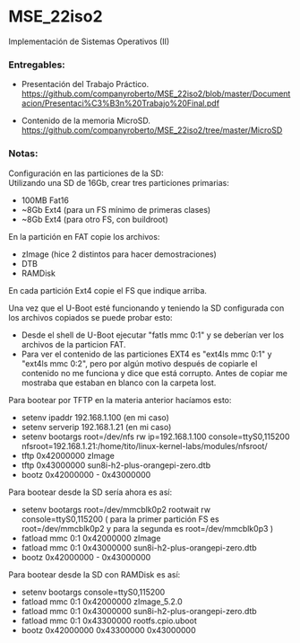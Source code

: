 # MSE_22iso2
Implementación de Sistemas Operativos (II)

### Entregables:

- Presentación del Trabajo Práctico.
<br />https://github.com/companyroberto/MSE_22iso2/blob/master/Documentacion/Presentaci%C3%B3n%20Trabajo%20Final.pdf

- Contenido de la memoria MicroSD.
<br />https://github.com/companyroberto/MSE_22iso2/tree/master/MicroSD


### Notas:

Configuración en las particiones de la SD:
<br />Utilizando una SD de 16Gb, crear tres particiones primarias:
- 100MB Fat16
- ~8Gb Ext4 (para un FS mínimo de primeras clases)
- ~8Gb Ext4 (para otro FS, con buildroot)

En la partición en FAT copie los archivos:
- zImage (hice 2 distintos para hacer demostraciones)
- DTB
- RAMDisk

En cada partición Ext4 copie el FS que indique arriba.
 

Una vez que el U-Boot esté funcionando y teniendo la SD configurada con los archivos copiados se puede probar esto:
- Desde el shell de U-Boot ejecutar "fatls mmc 0:1" y se deberían ver los archivos de la particion FAT.
- Para ver el contenido de las particiones EXT4 es "ext4ls mmc 0:1" y "ext4ls mmc 0:2", pero por algún motivo después de copiarle el contenido no me funciona y dice que está corrupto. Antes de copiar me mostraba que estaban en blanco con la carpeta lost.


Para bootear por TFTP en la materia anterior hacíamos esto:
- setenv ipaddr 192.168.1.100 (en mi caso)
- setenv serverip 192.168.1.21  (en mi caso)
- setenv bootargs root=/dev/nfs rw ip=192.168.1.100 console=ttyS0,115200 nfsroot=192.168.1.21:/home/tito/linux-kernel-labs/modules/nfsroot/
- tftp 0x42000000 zImage
- tftp 0x43000000 sun8i-h2-plus-orangepi-zero.dtb
- bootz 0x42000000 - 0x43000000

Para bootear desde la SD sería ahora es así:
- setenv bootargs root=/dev/mmcblk0p2 rootwait rw console=ttyS0,115200 ( para la primer partición FS es  root=/dev/mmcblk0p2  y para la segunda es  root=/dev/mmcblk0p3  )
- fatload mmc 0:1 0x42000000 zImage
- fatload mmc 0:1 0x43000000 sun8i-h2-plus-orangepi-zero.dtb
- bootz 0x42000000 - 0x43000000

Para bootear desde la SD con RAMDisk es así:
- setenv bootargs console=ttyS0,115200
- fatload mmc 0:1 0x42000000 zImage_5.2.0
- fatload mmc 0:1 0x43000000 sun8i-h2-plus-orangepi-zero.dtb
- fatload mmc 0:1 0x43300000 rootfs.cpio.uboot
- bootz 0x42000000 0x43300000 0x43000000
